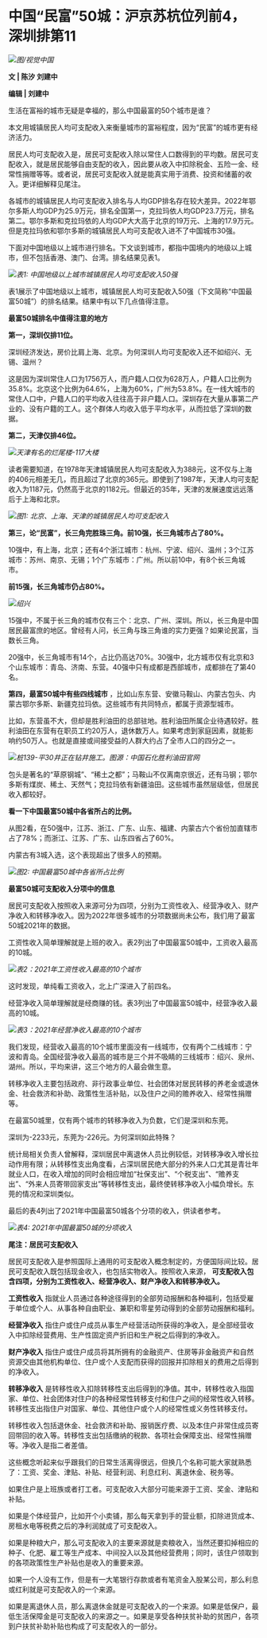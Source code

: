 # 中国“民富”50城：沪京苏杭位列前4，深圳排第11

![](https://inews.gtimg.com/newsapp_bt/0/15722620407/1000)_图/视觉中国_

**文 | 陈汐 刘建中**

**编辑 | 刘建中**

生活在富裕的城市无疑是幸福的，那么中国最富的50个城市是谁？

本文用城镇居民人均可支配收入来衡量城市的富裕程度，因为“民富”的城市更有经济活力。

居民人均可支配收入是，居民可支配收入除以常住人口数得到的平均数。居民可支配收入，就是居民能够自由支配的收入，因此要从收入中扣除税金、五险一金、经常性捐赠等等。或者说，居民可支配收入就是能真实用于消费、投资和储蓄的收入。更详细解释见尾注。

各城市的城镇居民人均可支配收入排名与人均GDP排名存在较大差异。2022年鄂尔多斯人均GDP为25.9万元，排名全国第一，克拉玛依人均GDP23.7万元，排名第二。鄂尔多斯和克拉玛依的人均GDP大大高于北京的19万元、上海的17.9万元。但是克拉玛依和鄂尔多斯的城镇居民人均可支配收入进不了中国城市30强。

下面对中国地级以上城市进行排名。下文谈到城市，都指中国境内的地级以上城市，但不包括香港、澳门、台湾。排名结果见表1。

![](https://inews.gtimg.com/newsapp_match/0/15722620411/0)_表1:
中国地级以上城市城镇居民人均可支配收入50强_

表1展示了中国地级以上城市，城镇居民人均可支配收入50强（下文简称“中国最富50城”）的排名结果。结果中有以下几点值得注意。

**最富50城排名中值得注意的地方**

**第一，深圳仅排11位。**

深圳经济发达，房价比肩上海、北京。为何深圳人均可支配收入还不如绍兴、无锡、温州？

这是因为深圳常住人口为1756万人，而户籍人口仅为628万人，户籍人口比例为35.8%。北京这个比例为64.6%，上海为60%，广州为53.8%。在一线大城市的常住人口中，户籍人口的平均收入往往高于非户籍人口。深圳存在大量从事第二产业的、没有户籍的工人。这个群体人均收入低于平均水平，从而拉低了深圳的数据。

**第二，天津仅排46位。**

![](https://inews.gtimg.com/newsapp_bt/0/15706343598/1000)_天津有名的烂尾楼-117大楼_

读者需要知道，在1978年天津城镇居民人均可支配收入为388元，这不仅与上海的406元相差无几，而且超过了北京的365元。即使到了1987年，天津人均可支配收入为1187元，仍然高于北京的1182元。但最近的35年，天津的发展速度远远落后于上海和北京。

![](https://inews.gtimg.com/newsapp_bt/0/15706343602/1000)_图1:
北京、上海、天津的城镇居民人均可支配收入_

**第三，论“民富”，长三角完胜珠三角。前10强，长三角城市占了80%。**

10强中，有上海，北京；还有4个浙江城市：杭州、宁波、绍兴、温州；3个江苏城市：苏州、南京、无锡；1个广东城市：广州。所以前10中，有8个长三角城市。

**前15强，长三角城市仍占80%。**

![](https://inews.gtimg.com/newsapp_bt/0/15706343611/1000)_绍兴_

15强中，不属于长三角的城市仅有三个：北京、广州、深圳。所以，长三角是中国居民最富庶的地区。曾经有人问，长三角与珠三角谁的实力更强？如果论民富，当数长三角。

20强中，长三角城市有14个，占比仍高达70%。30强中，北方城市仅有北京和3个山东城市：青岛、济南、东营。40强中只有成都是西部城市，成都排在了第40名。

**第四，最富50城中有些四线城市** ，比如山东东营、安徽马鞍山、内蒙古包头、内蒙古鄂尔多斯、新疆克拉玛依。这些城市有共同特点，都属于资源型城市。

比如，东营虽不大，但却是胜利油田的总部驻地。胜利油田所属企业待遇较好。胜利油田在东营有在职员工约20万人，退休数万人。如果考虑到家庭因素，就能影响约50万人。也就是直接或间接受益的人群大约占了全市人口的四分之一。

![](https://inews.gtimg.com/newsapp_bt/0/15706343902/1000)_桩139-平30井正在钻井施工。图源：中国石化胜利油田官网_

包头是著名的“草原钢城”、“稀土之都”；马鞍山不仅离南京很近，还有马钢；鄂尔多斯有煤炭、稀土、天然气；克拉玛依有新疆油田。这些城市虽然层级低，但居民收入都较好。

**看一下中国最富50城中各省所占的比例。**

从图2看，在50强中，江苏、浙江、广东、山东、福建、内蒙古六个省份加直辖市占了78%；而浙江、江苏、广东、山东四省占了60%。

内蒙古有3城入选，这个表现超出了很多人的预期。

![](https://inews.gtimg.com/newsapp_bt/0/15706343904/1000)_图2: 中国最富50城中各省所占比例_

**最富50城可支配收入分项中的信息**

居民可支配收入按照收入来源可分为四项，分别为工资性收入、经营净收入、财产净收入和转移净收入。因为2022年很多城市的分项数据尚未公布，我们用了最富50城2021年的数据。

工资性收入简单理解就是上班的收入。表2列出了中国最富50城中，工资收入最高的10城。

![](https://inews.gtimg.com/newsapp_bt/0/15706343909/1000)_表2：2021年工资性收入最高的10个城市_

这时发现，单纯看工资收入，北上广深进入了前四名。

经营净收入简单理解就是经商赚的钱。表3列出了中国最富50城中，经营净收入最高的10城。

![](https://inews.gtimg.com/newsapp_bt/0/15706344178/1000)_表3：2021年经营净收入最高的10个城市_

我们发现，经营收入最高的10个城市里面没有一线城市，仅有两个二线城市：宁波和青岛。全国经营净收入最高的城市是三个并不吸睛的三线城市：绍兴、泉州、湖州。所以，平均来讲，这三个地方的人最会做生意。

转移净收入主要包括政府、非行政事业单位、社会团体对居民转移的养老金或退休金、社会救济和补助、政策性生活补贴，以及住户之间的赡养收入、经常性捐赠等。

在最富50城里，仅有两个城市的转移净收入为负数，它们是深圳和东莞。

深圳为-2233元，东莞为-226元。为何深圳如此特殊？

统计局相关负责人曾解释，深圳居民中离退休人员比例较低，对转移净收入增长拉动作用有限；从转移性支出角度看，占深圳居民绝大部分的外来人口尤其是青壮年就业人口，在收入增加的同时会相应增加“社保支出”、“个税支出”、“赡养支出”、“外来人员寄带回家支出”等转移性支出，最终使转移净收入小幅负增长。东莞的情况和深圳类似。

最后的表4列出了2021年中国最富50城各个分项的收入，供读者参考。

![](https://inews.gtimg.com/newsapp_bt/0/15706344193/1000)_表4:
2021年中国最富50城的分项收入_

**尾注：居民可支配收入**

居民可支配收入是参照国际上通用的可支配收入概念制定的，方便国际间比较。居民可支配收入既包括现金收入，也包括实物收入。按照收入来源，
**可支配收入包含四项，分别为工资性收入、经营净收入、财产净收入和转移净收入。**

**工资性收入** 指就业人员通过各种途径得到的全部劳动报酬和各种福利，包括受雇于单位或个人、从事各种自由职业、兼职和零星劳动得到的全部劳动报酬和福利。

**经营净收入** 指住户或住户成员从事生产经营活动所获得的净收入，是全部经营收入中扣除经营费用、生产性固定资产折旧和生产税之后得到的净收入。

**财产净收入**
指住户或住户成员将其所拥有的金融资产、住房等非金融资产和自然资源交由其他机构单位、住户或个人支配而获得的回报并扣除相关的费用之后得到的净收入。

**转移净收入**
是转移性收入扣除转移性支出后得到的净值。其中，转移性收入指国家、单位、社会团体对住户的各种经常性转移支付和住户之间的经常性收入转移。转移性支出指住户对国家、单位、其他住户或个人的经常性或义务性转移支付。

转移性收入包括退休金、社会救济和补助、报销医疗费、以及本住户非常住成员寄回带回的收入等。转移性支出包括缴纳的税款、各项社会保障支出、经常性捐赠等。净收入是指二者差值。

这些概念听起来似乎跟我们的日常生活离得很远，但换几个名称可能大家就熟悉了：工资、奖金、津贴、补贴、经营利润、利息红利、离退休金、税务等。

如果住户是上班族或者打工者。可支配收入大部分可能来源于工资、奖金、津贴和补贴。

如果是个体经营户，比如开个小卖铺，那么每天拿到手的营业额，扣除进货成本、房租水电等税费之后的净利润就成了可支配收入。

如果是种粮大户，那么可支配收入的主要来源就是卖粮收入，当然还要扣掉相应的种子、化肥、雇工等生产成本、中间投入以及其他经营费用；同时，该住户领取到的各项政策性生产补贴也是收入的重要来源。

如果一个人没有工作，但是有一大笔银行存款或者有笔资金入股某公司，那么利息或红利就是可支配收入的一个来源。

如果是离退休人员，那么离退休金就是可支配收入的一个来源。如果是低保户，最低生活保障金是可支配收入的来源之一。如果是享受各种扶贫补助的贫困户，各项到户扶贫补助补贴也构成了可支配收入的一部分。

